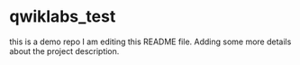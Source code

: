 # qwiklabs_test
this is a demo repo
I am editing this README file. Adding some more details about the project description.
